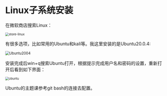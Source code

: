 # Linux子系统安装

在微软商店搜索Linux：

<img src="https://github.com/zihan987/wsl2-config/blob/main/image/store-linux.png" alt="store-linux" style="zoom:70%;" />

有很多选项，比如常用的Ubuntu和kali等。我这里安装的是Ubuntu20.0.4:

<img src="https://github.com/zihan987/wsl2-config/blob/main/image/Ubuntu2004.png" alt="Ubuntu2004" style="zoom:80%;" />

安装完成后win+q搜索Ubuntu打开，根据提示完成用户名和密码的设置，重新打开后看到如下界面：

<img src="https://github.com/zihan987/wsl2-config/blob/main/image/Ubuntu.png" alt="Ubuntu" style="zoom:67%;" />

Ubuntu的主题课参考git bash的连接去配置。
